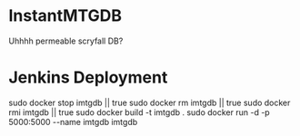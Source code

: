 # InstantMTGDB
Uhhhh permeable scryfall DB? 

# Jenkins Deployment
sudo docker stop imtgdb || true
sudo docker rm imtgdb || true
sudo docker rmi imtgdb || true
sudo docker build -t imtgdb .
sudo docker run -d -p 5000:5000 --name imtgdb imtgdb